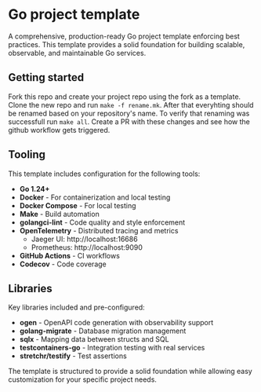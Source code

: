 # Go project template

A comprehensive, production-ready Go project template enforcing best practices. This template provides a solid foundation for building scalable, observable, and maintainable Go services.

## Getting started

Fork this repo and create your project repo using the fork as a template. Clone the new repo and run `make -f rename.mk`. After that everyhting should be renamed based on your repository's name. To verify that renaming was successfull run `make all`. Create a PR with these changes and see how the github workflow gets triggered.

## Tooling

This template includes configuration for the following tools:

- **Go 1.24+**
- **Docker** - For containerization and local testing
- **Docker Compose** - For local testing
- **Make** - Build automation
- **golangci-lint** - Code quality and style enforcement
- **OpenTelemetry** - Distributed tracing and metrics
  - Jaeger UI: http://localhost:16686
  - Prometheus: http://localhost:9090
- **GitHub Actions** - CI workflows
- **Codecov** - Code coverage

## Libraries

Key libraries included and pre-configured:

- **ogen** - OpenAPI code generation with observability support
- **golang-migrate** - Database migration management
- **sqlx** - Mapping data between structs and SQL
- **testcontainers-go** - Integration testing with real services
- **stretchr/testify** - Test assertions

The template is structured to provide a solid foundation while allowing easy customization for your specific project needs.
